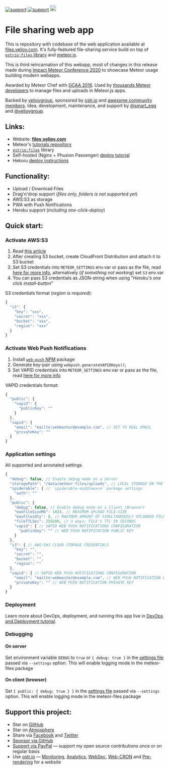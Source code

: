 [![support](https://img.shields.io/badge/support-GitHub-white)](https://github.com/sponsors/dr-dimitru)
[![support](https://img.shields.io/badge/support-PayPal-white)](https://paypal.me/veliovgroup)
<a href="https://ostr.io/info/built-by-developers-for-developers">
  <img src="https://ostr.io/apple-touch-icon-60x60.png" height="20">
</a>

# File sharing web app

This is repository with codebase of the web application available at [files.veliov.com](https://files.veliov.com/). It's fully-featured file-sharing service build on top of [`ostrio:files` library](https://github.com/veliovgroup/Meteor-Files) and [meteor.js](https://docs.meteor.com).

This is third reincarnation of this webapp, most of changes in this release made during [Impact Meteor Conference 2020](https://impact.meteor.com) to showcase Meteor usage building modern webapps.

Awarded by Meteor Chef with [GCAA 2016](https://themeteorchef.com/blog/giant-cotton-apron-awards-show). Used by [thousands Meteor developers](https://atmospherejs.com/ostrio/files) to manage files and uploads in Meteor.js apps.

Backed by [veliovgroup](https://veliovgroup.com), sponsored by [ostr.io](https://ostr.io) and [awesome community members](https://github.com/veliovgroup/Meteor-Files#supporters). Idea, development, maintenance, and support by [@smart_egg](https://twitter.com/smart_egg) and [@veliovgroup](https://twitter.com/veliovgroup).

## Links:

- Website: __[files.veliov.com](https://files.veliov.com/)__
- Meteor's [tutorials repository](https://github.com/veliovgroup/meteor-snippets#meteor-snippets)
- [`ostrio:files`](https://github.com/veliovgroup/Meteor-Files) library
- Self-hosted (Nginx + Phusion Passenger) [deploy tutorial](https://github.com/veliovgroup/meteor-snippets/tree/main/devops#deploy)
- Hekoru [deploy instructions](https://github.com/veliovgroup/meteor-files-website/blob/master/heroku-deploy.md)

## Functionality:

- Upload / Download Files
- Drag'n'drop support (*files only, folders is not supported yet*)
- AWS:S3 as storage
- PWA with Push Notifications
- Heroku support (*including one-click-deploy*)

## Quick start:

### Activate AWS:S3

1. Read [this article](https://github.com/VeliovGroup/Meteor-Files/wiki/AWS-S3-Integration)
2. After creating S3 bucket, create CloudFront Distribution and attach it to S3 bucket
3. Set S3 credentials into `METEOR_SETTINGS` env.var or pass as the file, read [here for more info](http://docs.meteor.com/#/full/meteor_settings), alternatively (*if something not working*) set `S3` env.var
4. You can pass S3 credentials as JSON-string when using "*Heroku's one click install-button*"

S3 credentials format (*region is required*):

```js
{
  "s3": {
    "key": "xxx",
    "secret": "xxx",
    "bucket": "xxx",
    "region": "xxx"
  }
}
```

### Activate Web Push Notifications

1. Install [`web-push` NPM](https://www.npmjs.com/package/web-push) package
2. Generate key-pair using `webpush.generateVAPIDKeys()`;
3. Set VAPID credentials into `METEOR_SETTINGS` env.var or pass as the file, read [here for more info](http://docs.meteor.com/#/full/meteor_settings)

VAPID credentials format:

```js
{
  "public": {
    "vapid": {
      "publicKey": ""
    }
  },
  "vapid": {
    "email": "mailto:webmaster@example.com", // SET TO REAL EMAIL
    "privateKey": ""
  }
}
```

### Application settings

All supported and annotated settings

```js
{
  "debug": false, // Enable debug mode on a Server
  "storagePath": "/data/meteor-files/uploads", // LOCAL STORAGE ON THE SERVER
  "spiderable": { // `spiderable-middleware` package settings
    "auth": ""
  },
  "public": {
    "debug": false, // Enable debug mode on a Client (Browser)
    "maxFileSizeMb": 1024, // MAXIMUM UPLOAD FILE-SIZE
    "maxFilesQty": 8, // MAXIMUM AMOUNT OF SIMULTANEOUSLY UPLOADED FILES
    "fileTTLSec": 259200, // 3 days; FILE'S TTL IN SECONDS
    "vapid": { // VAPID WEB PUSH NOTIFICATIONS CONFIGURATION
      "publicKey": "" // WEB PUSH NOTIFICATION PUBLIC KEY
    }
  },
  "s3": { // AWS:S#3 CLOUD STORAGE CREDENTIALS
    "key": "",
    "secret": "",
    "bucket": "",
    "region": ""
  },
  "vapid": { // VAPID WEB PUSH NOTIFICATIONS CONFIGURATION
    "email": "mailto:webmaster@example.com", // WEB PUSH NOTIFICATION EMAIL
    "privateKey": "" // WEB PUSH NOTIFICATION PRIVATE KEY
  }
}
```

### Deployment

Learn more about DevOps, deployment, and running this app live in [DevOps and Deployment tutorial](https://github.com/veliovgroup/meteor-snippets/tree/main/devops).

### Debugging

#### On server

Set environment variable `DEBUG` to `true` or `{ debug: true }` in the [settings file](https://docs.meteor.com/api/core.html#Meteor-settings) passed via `--settings` option. This will enable logging mode in the meteor-files package

#### On client (browser)

Set `{ public: { debug: true } }` in the [settings file](https://docs.meteor.com/api/core.html#Meteor-settings) passed via `--settings` option. This will enable logging mode in the meteor-files package

## Support this project:

- Star on [GitHub](https://github.com/VeliovGroup/Meteor-Files)
- Star on [Atmosphere](https://atmospherejs.com/ostrio/files)
- Share via [Facebook](https://www.facebook.com/sharer.php?u=https%3A%2F%2Fgithub.com%2FVeliovGroup%2FMeteor-Files) and [Twitter](https://twitter.com/share?url=https%3A%2F%2Fgithub.com%2FVeliovGroup%2FMeteor-Files)
- [Sponsor via GitHub](https://github.com/sponsors/dr-dimitru)
- [Support via PayPal](https://paypal.me/veliovgroup) — support my open source contributions once or on regular basis
- Use [ostr.io](https://ostr.io) — [Monitoring](https://snmp-monitoring.com), [Analytics](https://ostr.io/info/web-analytics), [WebSec](https://domain-protection.info), [Web-CRON](https://web-cron.info) and [Pre-rendering](https://prerendering.com) for a website
